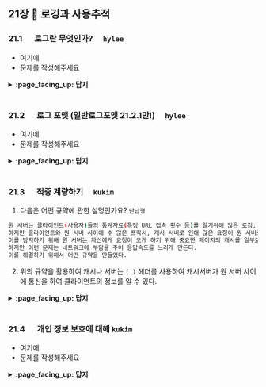 ## 21장 :octopus: 로깅과 사용추적
### __21.1__ 　  로그란 무엇인가?　 `hylee`
- 여기에
- 문제를 작성해주세요
<details>
<summary> <b> :page_facing_up: 답지 </b>  </summary>
<div markdown="1">
  
- 여기에
- 해설을 작성해주세요

</div>
</details>
<br>

### __21.2__ 　  로그 포맷 (일반로그포맷 21.2.1만!)　 `hylee`
- 여기에
- 문제를 작성해주세요
<details>
<summary> <b> :page_facing_up: 답지 </b>  </summary>
<div markdown="1">
  
- 여기에
- 해설을 작성해주세요

</div>
</details>
<br>

### __21.3__ 　  적중 계량하기　 `kukim`
1. 다음은 어떤 규약에 관한 설명인가요? `단답형`

```bash
원 서버는 클라이언트(사용자)들의 통계자료(특정 URL 접속 횟수 등)를 알기위해 많은 로깅, 로그파일을 남긴다.
하지만 클라이언트와 원 서버 사이에 수 많은 프락시, 캐시 서버로 인해 많은 요청이 원 서버로 오지 않고 처리된다.
이를 방지하기 위해 원 서버는 자신에게 요청이 오게 하기 위해 중요한 페이지의 캐시를 일부로 파기하여 원 서버로 요청을 돌리게 만든다.
하지만 이런 문제는 네트워크에 부담을 주어 응답속도를 느리게 만든다.
이를 해결하기 위해서 어떤 규약을 만들었다.
```

2. 위의 규약을 활용하여 캐시나 서버는 `( )` 헤더를 사용하여 캐시서버가 원 서버 사이에 통신을 하여 클라이언트의 정보를 알 수 있다.



<details>
<summary> <b> :page_facing_up: 답지 </b>  </summary>
<div markdown="1">
  
1. 다음은 어떤 규약에 관한 설명인가요? `단답형`

```bash
원 서버는 클라이언트(사용자)들의 통계자료(특정 URL 접속 횟수 등)를 알기위해 많은 로깅, 로그파일을 남긴다.
하지만 클라이언트와 원 서버 사이에 수 많은 프락시, 캐시 서버로 인해 많은 요청이 원 서버로 오지 않고 처리된다.
이를 방지하기 위해 원 서버는 자신에게 요청이 오게 하기 위해 중요한 페이지의 캐시를 일부로 파기하여 원 서버로 요청을 돌리게 만든다.
하지만 이런 문제는 네트워크에 부담을 주어 응답속도를 느리게 만든다.
이를 해결하기 위해서 어떤 규약을 만들었다.
```

- 정답 : Hit Metering(적중 계량 규약)

2. 위의 규약을 활용하여 캐시나 서버는 `( )` 헤더를 사용하여 캐시서버가 원 서버 사이에 통신을 하여 클라이언트의 정보를 알 수 있다.

- 정답 : Meter 헤더

</div>
</details>
<br>

### __21.4__ 　  개인 정보 보호에 대해 `kukim`
- 여기에
- 문제를 작성해주세요
<details>
<summary> <b> :page_facing_up: 답지 </b>  </summary>
<div markdown="1">
  
- 여기에
- 해설을 작성해주세요

</div>
</details>
<br>
